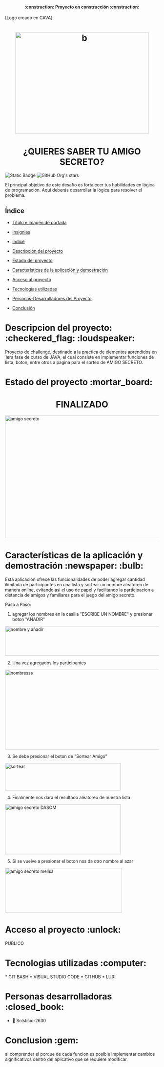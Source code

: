 <h4 align="center">
:construction: Proyecto en construcción :construction:
</h4> 
[Logo creado en CAVA] <h1 align="center"> <img width="436" height="332" alt="b" src="https://github.com/user-attachments/assets/ff07e6fe-64d4-4b01-ae60-601f488636ea" /> </h1> 

<h1 align="center"> ¿QUIERES SABER TU AMIGO SECRETO? </h1>

<img alt="Static Badge" src="https://img.shields.io/badge/Status%20-%20EN%20DESARROLLO%20CONSTANTE-GREEN"> ![GitHub Org's stars](https://img.shields.io/github/stars/Solsticio-2630/challenge-amigo-secreto_esp-main?style=social)

El principal objetivo de este desafío es fortalecer tus habilidades en lógica de programación. Aquí deberás desarrollar la lógica para resolver el problema.


## Índice

* [Título e imagen de portada](#Título-e-imagen-de-portada)

* [Insignias](#insignias)

* [Índice](#índice)

* [Descripción del proyecto](#descripción-del-proyecto)

* [Estado del proyecto](#Estado-del-proyecto)

* [Características de la aplicación y demostración](#Características-de-la-aplicación-y-demostración)

* [Acceso al proyecto](#acceso-proyecto)

* [Tecnologías utilizadas](#tecnologías-utilizadas)

* [Personas-Desarrolladores del Proyecto](#personas-desarrolladores)
  
* [Conclusión](#conclusión)




<h1 align="left"> Descripcion del proyecto: :checkered_flag: :loudspeaker: </h1> 

Proyecto de challenge, destinado a la practica de elementos aprendidos en 1era fase de curso de JAVA, el cual consiste en implementar funciones de lista, boton, entre otros a pagina para el sorteo de AMIGO SECRETO.

<h1 align="left"> Estado del proyecto :mortar_board: </h1>

<h1 align="CENTER"> FINALIZADO </h1>

<img width="826" height="400" alt="amigo secreto" src="https://github.com/user-attachments/assets/e1611320-c394-47b0-a700-ad1caef21a9a" />


<h1 align="left"> Características de la aplicación y demostración :newspaper: :bulb: </h1> 

Esta aplicación ofrece las funcionalidades de poder agregar cantidad ilimitada de participantes en una lista y sortear un nombre aleatoreo de manera online, evitando asi el uso de papel y facilitando la participacion a distancia de amigos y familiares para el juego del amigo secreto.

Paso a Paso:

1. agregar los nombres en la casilla "ESCRIBE UN NOMBRE" y presionar boton "AÑADIR"
   
<img width="711" height="97" alt="nombre y añadir" src="https://github.com/user-attachments/assets/2a86c5cb-eda3-4eb2-bbf3-b583bf36d9bb" />

2. Una vez agregados los participantes

<img width="680" height="260" alt="nombresss" src="https://github.com/user-attachments/assets/36cd6281-cc8c-4a04-b6cd-bc3d178bea8c" />

3. Se debe presionar el boton de "Sortear Amigo"

<img width="379" height="89" alt="sortear" src="https://github.com/user-attachments/assets/3301a369-66e6-4b27-b23b-c08bcc7c3f75" />

4. Finalmente nos dara el resultado aleatoreo de nuestra lista

<img width="379" height="163" alt="amigo secreto DASOM" src="https://github.com/user-attachments/assets/8eff6697-1462-4219-b110-07fc38874b2a" />

5. Si se vuelve a presionar el boton nos da otro nombre al azar
   
<img width="383" height="145" alt="amigo secreto melisa" src="https://github.com/user-attachments/assets/b0e45049-7330-4b12-b0e2-a9378a96537c" />

<h1 align="left"> Acceso al proyecto :unlock: </h1>

PUBLICO 

<h1 align="left"> Tecnologias utilizadas :computer: </h1>
* GIT BASH
* VISUAL STUDIO CODE
* GITHUB
* LURI


<h1 align="left"> Personas desarrolladoras :closed_book: </h1>

* :pushpin: Solsticio-2630

<h1 align="left"> Conclusion :gem: </h1>

al comprender el porque de cada funcion es posible implementar cambios significativos dentro del aplicativo que se requiere modificar.










